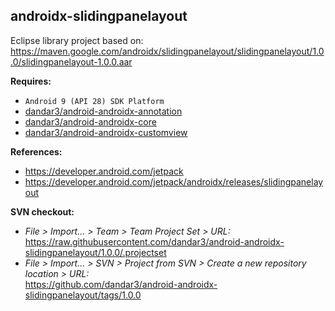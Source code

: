 ## androidx-slidingpanelayout

Eclipse library project based on:<br/>
https://maven.google.com/androidx/slidingpanelayout/slidingpanelayout/1.0.0/slidingpanelayout-1.0.0.aar

**Requires:**
- `Android 9 (API 28) SDK Platform`
- [dandar3/android-androidx-annotation](https://github.com/dandar3/android-androidx-annotation/tree/1.0.0)
- [dandar3/android-androidx-core](https://github.com/dandar3/android-androidx-core/tree/1.0.0)
- [dandar3/android-androidx-customview](https://github.com/dandar3/android-androidx-customview/tree/1.0.0)

**References:**
- https://developer.android.com/jetpack
- https://developer.android.com/jetpack/androidx/releases/slidingpanelayout

**SVN checkout:**
- _File > Import... > Team > Team Project Set > URL:_<br/>
  https://raw.githubusercontent.com/dandar3/android-androidx-slidingpanelayout/1.0.0/.projectset
- _File > Import... > SVN > Project from SVN > Create a new repository location > URL:_<br/>
  https://github.com/dandar3/android-androidx-slidingpanelayout/tags/1.0.0
